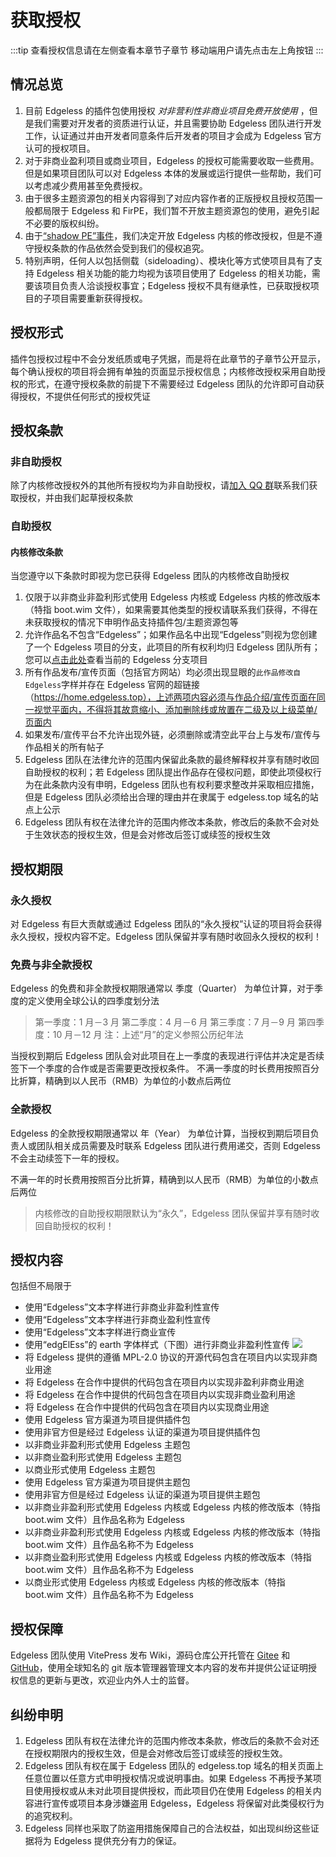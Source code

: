 # 获取授权

:::tip 查看授权信息请在左侧查看本章节子章节
移动端用户请先点击左上角按钮
:::

## 情况总览

1. 目前 Edgeless 的插件包使用授权 _对非营利性非商业项目免费开放使用_ ，但是我们需要对开发者的资质进行认证，并且需要协助 Edgeless 团队进行开发工作，认证通过并由开发者同意条件后开发者的项目才会成为 Edgeless 官方认可的授权项目。
2. 对于非商业盈利项目或商业项目，Edgeless 的授权可能需要收取一些费用。但是如果项目团队可以对 Edgeless 本体的发展或运行提供一些帮助，我们可以考虑减少费用甚至免费授权。
3. 由于很多主题资源包的相关内容得到了对应内容作者的正版授权且授权范围一般都局限于 Edgeless 和 FirPE，我们暂不开放主题资源包的使用，避免引起不必要的版权纠纷。
4. 由于[“shadow PE”事件](blacklist.md)，我们决定开放 Edgeless 内核的修改授权，但是不遵守授权条款的作品依然会受到我们的侵权追究。
5. 特别声明，任何人以包括侧载（sideloading）、模块化等方式使项目具有了支持 Edgeless 相关功能的能力均视为该项目使用了 Edgeless 的相关功能，需要该项目负责人洽谈授权事宜；Edgeless 授权不具有继承性，已获取授权项目的子项目需要重新获得授权。
   <br/>

## 授权形式

插件包授权过程中不会分发纸质或电子凭据，而是将在此章节的子章节公开显示，每个确认授权的项目将会拥有单独的页面显示授权信息；内核修改授权采用自助授权的形式，在遵守授权条款的前提下不需要经过 Edgeless 团队的允许即可自动获得授权，不提供任何形式的授权凭证

## 授权条款

### 非自助授权

除了内核修改授权外的其他所有授权均为非自助授权，请[加入 QQ 群](https://home.edgeless.top/jump/qqg.html)联系我们获取授权，并由我们起草授权条款

### 自助授权

#### 内核修改条款

当您遵守以下条款时即视为您已获得 Edgeless 团队的内核修改自助授权

1. 仅限于以非商业非盈利形式使用 Edgeless 内核或 Edgeless 内核的修改版本（特指 boot.wim 文件），如果需要其他类型的授权请联系我们获得，不得在未获取授权的情况下申明作品支持插件包/主题资源包等
2. 允许作品名不包含“Edgeless”；如果作品名中出现“Edgeless”则视为您创建了一个 Edgeless 项目的分支，此项目的所有权利均归 Edgeless 团队所有；您可以[点击此处](./SubProjects.md)查看当前的 Edgeless 分支项目
3. 所有作品发布/宣传页面（包括官方网站）均必须出现显眼的`此作品修改自Edgeless`字样并存在 Edgeless 官网的超链接（https://home.edgeless.top），上述两项内容必须与作品介绍/宣传页面在同一视觉平面内，不得将其故意缩小、添加删除线或放置在二级及以上级菜单/页面内
4. 如果发布/宣传平台不允许出现外链，必须删除或清空此平台上与发布/宣传与作品相关的所有帖子
5. Edgeless 团队在法律允许的范围内保留此条款的最终解释权并享有随时收回自助授权的权利；若 Edgeless 团队提出作品存在侵权问题，即使此项侵权行为在此条款内没有申明，Edgeless 团队也有权利要求整改并采取相应措施，但是 Edgeless 团队必须给出合理的理由并在隶属于 edgeless.top 域名的站点上公示
6. Edgeless 团队有权在法律允许的范围内修改本条款，修改后的条款不会对处于生效状态的授权生效，但是会对修改后签订或续签的授权生效

## 授权期限

### 永久授权

对 Edgeless 有巨大贡献或通过 Edgeless 团队的“永久授权”认证的项目将会获得永久授权，授权内容不定。Edgeless 团队保留并享有随时收回永久授权的权利！

### 免费与非全款授权

Edgeless 的免费和非全款授权期限通常以 季度（Quarter） 为单位计算，对于季度的定义使用全球公认的四季度划分法

> 第一季度：1 月－3 月
> 第二季度：4 月－6 月
> 第三季度：7 月－9 月
> 第四季度：10 月－12 月
> 注：上述“月”的定义参照公历纪年法

当授权到期后 Edgeless 团队会对此项目在上一季度的表现进行评估并决定是否续签下一个季度的合作或是否需要更改授权条件。
不满一季度的时长费用按照百分比折算，精确到以人民币（RMB）为单位的小数点后两位

### 全款授权

Edgeless 的全款授权期限通常以 年（Year） 为单位计算，当授权到期后项目负责人或团队相关成员需要及时联系 Edgeless 团队进行费用递交，否则 Edgeless 不会主动续签下一年的授权。

不满一年的时长费用按照百分比折算，精确到以人民币（RMB）为单位的小数点后两位

> 内核修改的自助授权期限默认为“永久”，Edgeless 团队保留并享有随时收回自助授权的权利！

## 授权内容

包括但不局限于

- 使用“Edgeless”文本字样进行非商业非盈利性宣传
- 使用“Edgeless”文本字样进行非商业盈利性宣传
- 使用“Edgeless”文本字样进行商业宣传
- 使用“edgElEss”的 earth 字体样式（下图）进行非商业非盈利性宣传
  ![](https://pineapple.edgeless.top/picbed/wiki/images/logo.png)
- 将 Edgeless 提供的遵循 MPL-2.0 协议的开源代码包含在项目内以实现非商业用途
- 将 Edgeless 在合作中提供的代码包含在项目内以实现非盈利非商业用途
- 将 Edgeless 在合作中提供的代码包含在项目内以实现非商业盈利用途
- 将 Edgeless 在合作中提供的代码包含在项目内以实现商业用途
- 使用 Edgeless 官方渠道为项目提供插件包
- 使用非官方但是经过 Edgeless 认证的渠道为项目提供插件包
- 以非商业非盈利形式使用 Edgeless 主题包
- 以非商业盈利形式使用 Edgeless 主题包
- 以商业形式使用 Edgeless 主题包
- 使用 Edgeless 官方渠道为项目提供主题包
- 使用非官方但是经过 Edgeless 认证的渠道为项目提供主题包
- 以非商业非盈利形式使用 Edgeless 内核或 Edgeless 内核的修改版本（特指 boot.wim 文件）且作品名称为 Edgeless
- 以非商业非盈利形式使用 Edgeless 内核或 Edgeless 内核的修改版本（特指 boot.wim 文件）且作品名称不为 Edgeless
- 以非商业盈利形式使用 Edgeless 内核或 Edgeless 内核的修改版本（特指 boot.wim 文件）且作品名称不为 Edgeless
- 以商业形式使用 Edgeless 内核或 Edgeless 内核的修改版本（特指 boot.wim 文件）且作品名称不为 Edgeless

## 授权保障

Edgeless 团队使用 VitePress 发布 Wiki，源码仓库公开托管在 [Gitee](https://gitee.com/cnotech/edgeless-wiki-vuepress) 和 [GitHub](https://github.com/EdgelessPE/edgeless-wiki-kernel)，使用全球知名的 git 版本管理器管理文本内容的发布并提供公证证明授权信息的更新与更改，欢迎业内外人士的监督。

## 纠纷申明

1. Edgeless 团队有权在法律允许的范围内修改本条款，修改后的条款不会对还在授权期限内的授权生效，但是会对修改后签订或续签的授权生效。
2. Edgeless 团队有权在属于 Edgeless 团队的 edgeless.top 域名的相关页面上任意位置以任意方式申明授权情况或说明事由。如果 Edgeless 不再授予某项目使用授权或从未对此项目提供授权，而此项目仍在使用 Edgeless 的相关内容进行宣传或项目本身涉嫌盗用 Edgeless，Edgeless 将保留对此类侵权行为的追究权利。
3. Edgeless 同样也采取了防盗用措施保障自己的合法权益，如出现纠纷这些证据将为 Edgeless 提供充分有力的保证。
